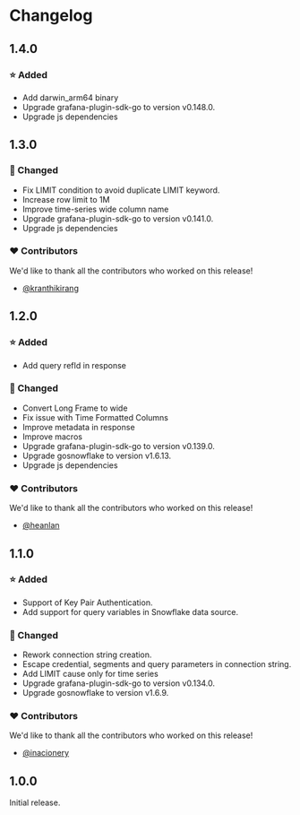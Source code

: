 # Changelog

## 1.4.0

### ⭐ Added
- Add darwin_arm64 binary
- Upgrade grafana-plugin-sdk-go to version v0.148.0.
- Upgrade js dependencies

## 1.3.0

### 🔨 Changed
- Fix LIMIT condition to avoid duplicate LIMIT keyword.
- Increase row limit to 1M
- Improve time-series wide column name
- Upgrade grafana-plugin-sdk-go to version v0.141.0.
- Upgrade js dependencies

### ❤️ Contributors
We'd like to thank all the contributors who worked on this release!
- [@kranthikirang](https://github.com/kranthikirang)

## 1.2.0
### ⭐ Added
- Add query refId in response

### 🔨 Changed
- Convert Long Frame to wide
- Fix issue with Time Formatted Columns
- Improve metadata in response
- Improve macros
- Upgrade grafana-plugin-sdk-go to version v0.139.0.
- Upgrade gosnowflake to version v1.6.13.
- Upgrade js dependencies

### ❤️ Contributors
We'd like to thank all the contributors who worked on this release!
- [@heanlan](https://github.com/heanlan)

## 1.1.0

### ⭐ Added
- Support of Key Pair Authentication.
- Add support for query variables in Snowflake data source.

### 🔨 Changed
- Rework connection string creation.
- Escape credential, segments and query parameters in connection string.
- Add LIMIT cause only for time series
- Upgrade grafana-plugin-sdk-go to version v0.134.0.
- Upgrade gosnowflake to version v1.6.9.

### ❤️ Contributors
We'd like to thank all the contributors who worked on this release!
- [@inacionery](https://github.com/inacionery)

## 1.0.0

Initial release.

